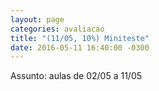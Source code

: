 ```yaml
---
layout: page
categories: avaliacao
title: "(11/05, 10%) Miniteste"
date: 2016-05-11 16:40:00 -0300
---
```


Assunto: aulas de 02/05 a 11/05